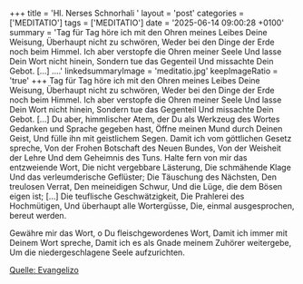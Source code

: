 +++
title = 'Hl. Nerses Schnorhali  '
layout = 'post'
categories = ['MEDITATIO']
tags = ['MEDITATIO']
date = '2025-06-14 09:00:28 +0100'
summary = 'Tag für Tag höre ich mit den Ohren meines Leibes Deine Weisung, Überhaupt nicht zu schwören, Weder bei den Dinge der Erde noch beim Himmel. Ich aber verstopfe die Ohren meiner Seele Und lasse Dein Wort nicht hinein, Sondern tue das Gegenteil Und missachte Dein Gebot. […] ....'
linkedsummaryImage = 'meditatio.jpg'
keepImageRatio = 'true'
+++
Tag für Tag höre ich mit den Ohren meines Leibes
Deine Weisung,
Überhaupt nicht zu schwören,
Weder bei den Dinge der Erde noch beim Himmel.
Ich aber verstopfe die Ohren meiner Seele
Und lasse Dein Wort nicht hinein,
Sondern tue das Gegenteil
Und missachte Dein Gebot. […]
Du aber, himmlischer Atem, der Du als Werkzeug des Wortes
Gedanken und Sprache gegeben hast,
Öffne meinen Mund durch Deinen Geist,
Und fülle ihn mit geistlichem Segen.<!--more-->
Damit ich vom göttlichen Gesetz spreche,
Von der Frohen Botschaft des Neuen Bundes,
Von der Weisheit der Lehre
Und dem Geheimnis des Tuns.
Halte fern von mir das entzweiende Wort,
Die nicht vergebbare Lästerung,
Die schmähende Klage
Und das verleumderische Geflüster;
Die Täuschung des Nächsten,
Den treulosen Verrat,
Den meineidigen Schwur,
Und die Lüge, die dem Bösen eigen ist; […]
Die teuflische Geschwätzigkeit,
Die Prahlerei des Hochmütigen,
Und überhaupt alle Wortergüsse,
Die, einmal ausgesprochen, bereut werden.

Gewähre mir das Wort, o Du fleischgewordenes Wort,
Damit ich immer mit Deinem Wort spreche,
Damit ich es als Gnade meinem Zuhörer weitergebe,
Um die niedergeschlagene Seele aufzurichten.
 


[Quelle: Evangelizo](https://evangeliumtagfuertag.org/DE/gospel)
